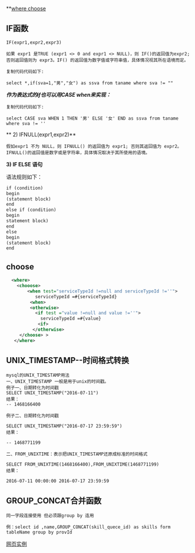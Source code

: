 **[where choose](#choose)

## IF函数

```text
IF(expr1,expr2,expr3)

如果 expr1 是TRUE (expr1 <> 0 and expr1 <> NULL)，则 IF()的返回值为expr2; 否则返回值则为 expr3。IF() 的返回值为数字值或字符串值，具体情况视其所在语境而定。

复制代码代码如下:

select *,if(sva=1,"男","女") as ssva from taname where sva != ""
```
***作为表达式的if也可以用CASE when来实现：***

```text
复制代码代码如下:

select CASE sva WHEN 1 THEN '男' ELSE '女' END as ssva from taname where sva != ''

```
** 2) IFNULL(expr1,expr2)**

```text
假如expr1 不为 NULL，则 IFNULL() 的返回值为 expr1; 否则其返回值为 expr2。
IFNULL()的返回值是数字或是字符串，具体情况取决于其所使用的语境。
```
**3) IF ELSE 语句**

语法规则如下：
```xml
if (condition)
begin
(statement block)
end
else if (condition)
begin
statement block)
end
else
begin
(statement block)
end
```
## choose

```xml
  <where>
    <chooose>
        <when test="serviceTypeId !=null and serviceTypeId !=''">
           serviceTypeId =#{serviceTypeId}
         <when>
         <otherwise>
           <if test ="value !=null and value !=''">
             serviceTypeId =#{value}
            <if>
          </otherwise>
     </choose> > 
   </where>
```
## UNIX_TIMESTAMP--时间格式转换
```text
mysql的UNIX_TIMESTAMP用法
一、UNIX_TIMESTAMP 一般是用于unix的时间戳。
例子一、日期转化为时间戳
SELECT UNIX_TIMESTAMP("2016-07-11")
结果：
-- 1468166400

例子二、日期转化为时间戳

SELECT UNIX_TIMESTAMP("2016-07-17 23:59:59")
结果：

-- 1468771199

二、FROM_UNIXTIME：表示把UNIX_TIMESTAMP还原成标准的时间格式

SELECT FROM_UNIXTIME(1468166400),FROM_UNIXTIME(1468771199)
结果：

2016-07-11 00:00:00	2016-07-17 23:59:59

```

## GROUP_CONCAT合并函数 

```
同一字段连接使用 但必须跟group by 连用

例：select id ,name,GROUP_CONCAT(skill_quece_id) as skills form tableName group by provId

```
[网页实例](https://blog.csdn.net/qq_35531549/article/details/90383022)
